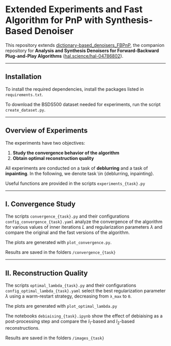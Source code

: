 # Extended Experiments and Fast Algorithm for PnP with Synthesis-Based Denoiser

This repository extends [dictionary-based_denoisers_FBPnP](https://github.com/tomMoral/dictionary-based_denoisers_FBPnP), the companion repository for **Analysis and Synthesis Denoisers for Forward-Backward Plug-and-Play Algorithms** ([hal.science/hal-04786802](https://hal.science/hal-04786802)).

---

## Installation

To install the required dependencies, install the packages listed in `requirements.txt`.

To download the BSDS500 dataset needed for experiments, run the script `create_dataset.py`.

---

## Overview of Experiments
The experiments have two objectives:
1. **Study the convergence behavior of the algorithm**
2. **Obtain optimal reconstruction quality**

All experiments are conducted on a task of **deblurring** and a task of **inpainting**.
In the following, we denote  task \in {deblurring, inpainting}.

Useful functions are provided in the scripts `experiments_{task}.py`

---

## I. Convergence Study

The scripts `convergence_{task}.py` and their configurations `config_convergence_{task}.yaml` analyze the convergence of the algorithm for various values of inner iterations $L$ and regularization parameters $\lambda$ and compare the original and the fast versions of the algorithm.

The plots are generated with `plot_convergence.py`.

Results are saved in the folders `/convergence_{task}`

---

## II. Reconstruction Quality

The scripts `optimal_lambda_{task}.py` and their configurations `config_optimal_lambda_{task}.yaml` select the best regularization parameter $\lambda$ using a warm-restart strategy, decreasing from `λ_max` to `0`.

The plots are generated with `plot_optimal_lambda.py`

The notebooks `debiaising_{task}.ipynb` show the effect of debiaising as a post-processing step and compare the $l_1$-based and $l_2$-based reconstructions.

Results are saved in the folders `/images_{task}`

